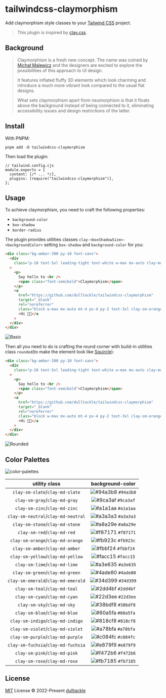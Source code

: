 # tailwindcss-claymorphism

Add claymorphism style classes to your [Tailwind CSS](https://tailwindcss.com/docs/what-is-tailwind/) project.

> This plugin is inspired by [clay.css](https://github.com/codeAdrian/clay.css).

## Background

> Claymorphism is a fresh new concept. The name was coined by [Michał Malewicz](https://hype4.academy/articles/design/claymorphism-in-user-interfaces) and the designers are excited to explore the possibilities of this approach to UI design.
>
> It features inflated fluffy 3D elements which look charming and introduce a much more vibrant look compared to the usual flat designs.
>
> What sets claymorphism apart from neumorphism is that it floats above the background instead of being connected to it, eliminating accessibility issues and design restrictions of the latter.

## Install

With PNPM:

```SH
pnpm add -D tailwindcss-claymorphism
```

Then load the plugin:

```JS
// tailwind.config.cjs
module.exports = {
  content: [/* ... */],
  plugins: [require("tailwindcss-claymorphism")],
};
```

## Usage

To achieve claymorphism, you need to craft the following properties:

- `background-color`
- `box-shadow`
- `border-radius`

The plugin provides utilities classes `clay-<boxShadowSize>-<backgroundColor>` setting `box-shadow` and `background-color` for you:

```HTML
<div class="bg-amber-300 py-10 font-sans">
  <div
    class="p-10 text-5xl leading-tight text-white w-max mx-auto clay-md-red"
  >
    <p>
      Say hello to <br />
      <span class="font-semibold">Claymorphism</span>
    </p>
    <a
      href="https://github.com/dulltackle/tailwindcss-claymorphism"
      target="_blank"
      rel="noreferrer"
      class="block w-max mx-auto mt-4 px-4 py-2 text-3xl clay-sm-orange"
      >Hi 👋🏻</a
    >
  </div>
</div>
```

![Basic](https://s3.bmp.ovh/imgs/2022/08/05/6a0d0b7de624c48a.png)

Then all you need to do is crafting the round corner with build-in utilities class `rounded`(to make the element look like [Squircle](https://en.wikipedia.org/wiki/Squircle)):

```HTML
<div class="bg-amber-300 py-10 font-sans">
  <div
    class="p-10 text-5xl leading-tight text-white w-max mx-auto clay-md-red rounded-3xl"
  >
    <p>
      Say hello to <br />
      <span class="font-semibold">Claymorphism</span>
    </p>
    <a
      href="https://github.com/dulltackle/tailwindcss-claymorphism"
      target="_blank"
      rel="noreferrer"
      class="block w-max mx-auto mt-4 px-4 py-2 text-3xl clay-sm-orange rounded-xl"
      >Hi 👋🏻</a
    >
  </div>
</div>
```

![Rounded](https://s3.bmp.ovh/imgs/2022/08/05/6670a10fa0a9e383.png)

## Color Palettes

![color-palettes](https://user-images.githubusercontent.com/45963660/194522584-05f5607b-0c7c-4cf8-bda8-3993846ba4f8.png)

|            utility class            |                                                      background-color                                                       |
| :---------------------------------: | :-------------------------------------------------------------------------------------------------------------------------: |
|   `clay-sm-slate`/`clay-md-slate`   | ![#94a3b8](https://user-images.githubusercontent.com/45963660/193768786-2da3aad7-e197-4094-a05f-ea5cc1c2e923.svg) `#94a3b8` |
|    `clay-sm-gray`/`clay-md-gray`    | ![#9ca3af](https://user-images.githubusercontent.com/45963660/193769446-812598b5-268b-4da0-b356-edbbda856ffa.svg) `#9ca3af` |
|    `clay-sm-zinc`/`clay-md-zinc`    | ![#a1a1aa](https://user-images.githubusercontent.com/45963660/193770269-710780b4-3734-45b3-b67e-4a982af9047f.svg) `#a1a1aa` |
| `clay-sm-neutral`/`clay-md-neutral` | ![#a3a3a3](https://user-images.githubusercontent.com/45963660/193771151-5ee9ea06-068e-443e-80af-6bfef6b20685.svg) `#a3a3a3` |
|   `clay-sm-stone`/`clay-md-stone`   | ![#a8a29e](https://user-images.githubusercontent.com/45963660/194508900-743a7ef7-4119-4ef0-bfe8-d7c541ef46d0.svg) `#a8a29e` |
|     `clay-sm-red`/`clay-md-red`     | ![#f87171](https://user-images.githubusercontent.com/45963660/193528975-acc97d29-f3d2-4927-aae4-f599a0d95424.svg) `#f87171` |
|  `clay-sm-orange`/`clay-md-orange`  | ![#fb923c](https://user-images.githubusercontent.com/45963660/193531101-3424e770-f2c7-4729-bec4-32dc3a70882b.svg) `#fb923c` |
|   `clay-sm-amber`/`clay-md-amber`   | ![#fbbf24](https://user-images.githubusercontent.com/45963660/193533141-0fb8bdb6-d597-48d3-bad7-0f537ab57749.svg) `#fbbf24` |
|  `clay-sm-yellow`/`clay-md-yellow`  | ![#facc15](https://user-images.githubusercontent.com/45963660/193536758-2a4571ae-2f5f-46a2-8e74-80134103df5d.svg) `#facc15` |
|    `clay-sm-lime`/`clay-md-lime`    | ![#a3e635](https://user-images.githubusercontent.com/45963660/193538028-a1ab7743-10b6-4515-8341-ee57d5c251d5.svg) `#a3e635` |
|   `clay-sm-green`/`clay-md-green`   | ![#4ade80](https://user-images.githubusercontent.com/45963660/193541267-b9f8db4b-5310-46fa-8cad-c18e63f11216.svg) `#4ade80` |
| `clay-sm-emerald`/`clay-md-emerald` | ![#34d399](https://user-images.githubusercontent.com/45963660/193543102-00c37f77-82b5-4c95-b608-e4381baea2b2.svg) `#34d399` |
|    `clay-sm-teal`/`clay-md-teal`    | ![#2dd4bf](https://user-images.githubusercontent.com/45963660/193544174-c7bcf873-869a-4c99-89a4-2476d8950386.svg) `#2dd4bf` |
|    `clay-sm-cyan`/`clay-md-cyan`    | ![#22d3ee](https://user-images.githubusercontent.com/45963660/193755192-cd19c5fa-7105-4806-a0ac-a80f6e23d69d.svg) `#22d3ee` |
|     `clay-sm-sky`/`clay-md-sky`     | ![#38bdf8](https://user-images.githubusercontent.com/45963660/193756798-092a41eb-edfe-4244-af6b-dce4097e5a1c.svg) `#38bdf8` |
|    `clay-sm-blue`/`clay-md-blue`    | ![#60a5fa](https://user-images.githubusercontent.com/45963660/193762760-95c94ef5-9bcb-4b4a-8d2f-9d0d0817783b.svg) `#60a5fa` |
|  `clay-sm-indigo`/`clay-md-indigo`  | ![#818cf8](https://user-images.githubusercontent.com/45963660/193763679-73216988-c45e-4de2-bb4e-1c0a2a03abda.svg) `#818cf8` |
|  `clay-sm-violet`/`clay-md-violet`  | ![#a78bfa](https://user-images.githubusercontent.com/45963660/193764621-e5807bb5-6ef0-4436-9819-4cdd8d2ce564.svg) `#a78bfa` |
|  `clay-sm-purple`/`clay-md-purple`  | ![#c084fc](https://user-images.githubusercontent.com/45963660/193765335-b8f3e748-cb3d-41ed-a0a0-5c9a7ec7da6d.svg) `#c084fc` |
| `clay-sm-fuchsia`/`clay-md-fuchsia` | ![#e879f9](https://user-images.githubusercontent.com/45963660/193766133-7c0ff391-d388-44f4-a8a8-77d62922a630.svg) `#e879f9` |
|    `clay-sm-pink`/`clay-md-pink`    | ![#f472b6](https://user-images.githubusercontent.com/45963660/193767396-7c736eff-2fe2-4ea5-811c-0ce09fc551ce.svg) `#f472b6` |
|    `clay-sm-rose`/`clay-md-rose`    | ![#fb7185](https://user-images.githubusercontent.com/45963660/193768074-3f5d4697-6009-4d68-a8d8-fb0c12072329.svg) `#fb7185` |

## License

[MIT](./LICENSE) License © 2022-Present [dulltackle](https://github.com/dulltackle)
